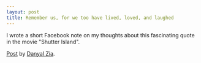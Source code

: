 ```yaml
---
layout: post
title: Remember us, for we too have lived, loved, and laughed
---
```


I wrote a short Facebook note on my thoughts about this fascinating quote in the movie "Shutter Island".

<div id="fb-root"></div><script>(function(d, s, id) {  var js, fjs = d.getElementsByTagName(s)[0];  if (d.getElementById(id)) return;  js = d.createElement(s); js.id = id;  js.src = "//connect.facebook.net/en_US/all.js#xfbml=1";  fjs.parentNode.insertBefore(js, fjs);}(document, 'script', 'facebook-jssdk'));</script><div class="fb-post" data-href="https://www.facebook.com/notes/danyal-zia/remember-us-for-we-too-have-lived-loved-and-laughed/1012355488778554" data-width="466"><div class="fb-xfbml-parse-ignore"><a href="https://www.facebook.com/notes/danyal-zia/remember-us-for-we-too-have-lived-loved-and-laughed/1012355488778554">Post</a> by <a href="https://www.facebook.com/danyal.zia.k">Danyal Zia</a>.</div></div>

